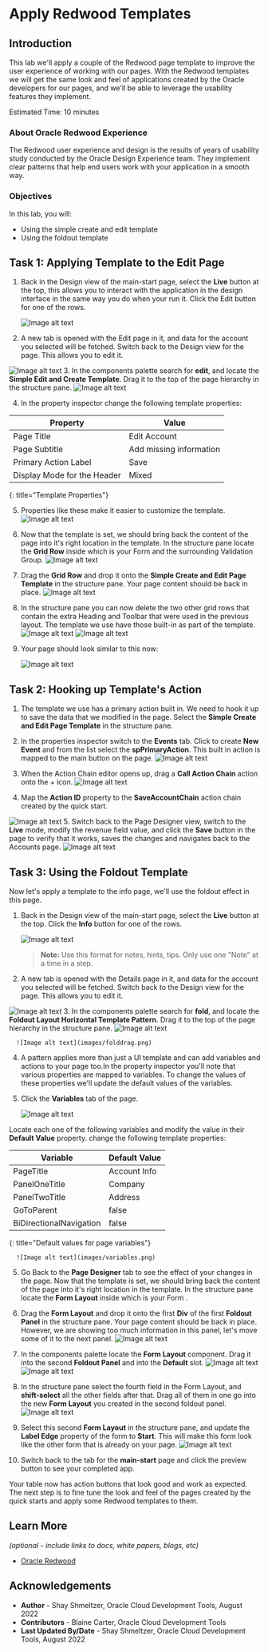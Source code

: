 # Apply Redwood Templates

## Introduction

This lab we'll apply a couple of the Redwood page template to improve the user experience of working with our pages. With the Redwood templates we will get the same look and feel of applications created by the Oracle developers for our pages, and we'll be able to leverage the usability features they implement.

Estimated Time: 10 minutes

### About Oracle Redwood Experience
The Redwood user experience and design is the results of years of usability study conducted by the Oracle Design Experience team. They implement clear patterns that help end users work with your application in a smooth way.

### Objectives


In this lab, you will:
* Using the simple create and edit template
* Using the foldout template



## Task 1: Applying Template to the Edit Page


1. Back in the Design view of the main-start page, select the **Live** button at the top, this allows you to interact with the application in the design interface in the same way you do when your run it. Click the Edit button for one of the rows.

	![Image alt text](images/liveview.png)

2. A new tab is opened with the Edit page in it, and data for the account you selected will be fetched. Switch back to the Design view for the page. This allows you to edit it.

  ![Image alt text](images/editpage.png)
3. In the components palette search for **edit**, and locate the **Simple Edit and Create Template**. Drag it to the top of the page hierarchy in the structure pane.
	  ![Image alt text](images/editcomponents.png)


4. In the property inspector change the following template properties:

|Property |Value |
| --- | --- |
|Page Title | Edit Account |
|Page Subtitle | Add missing information |
|Primary Action Label | Save |
|Display Mode for the Header | Mixed |
{: title="Template Properties"}


5. Properties like these make it easier to customize the template.
	  ![Image alt text](images/editproperties.png)
5. Now that the template is set, we should bring back the content of the page into it's right location in the template. In the structure pane locate the **Grid Row** inside which is your Form and the surrounding Validation Group.
	  ![Image alt text](images/grid.png)
6. Drag the **Grid Row** and drop it onto the  **Simple Create and Edit Page Template** in the structure pane. Your page content should be back in place.
	  ![Image alt text](images/griddrag.png)
7. In the structure pane you can now delete the two other grid rows that contain the extra Heading and Toolbar that were used in the previous layout. The template we use have those built-in as part of the template.
	  ![Image alt text](images/delete1.png)
	  ![Image alt text](images/delete2.png)

8.  Your page should look similar to this now:

	  ![Image alt text](images/results1.png)
## Task 2: Hooking up Template's Action


1. The template we use has a primary action built in. We need to hook it up to save the data that we modified in the page. Select the **Simple Create and Edit Page Template** in the structure pane.

2. In the properties inspector switch to the **Events** tab. Click to create **New Event** and from the list select the **spPrimaryAction**. This built in action is mapped to the main button on the page.
![Image alt text](images/newevent.png)

3. When the Action Chain editor opens up, drag a **Call Action Chain** action onto the + icon.
![Image alt text](images/callaction.png)

4. Map the **Action ID** property to the **SaveAccountChain** action chain created by the quick start.

![Image alt text](images/actionchain.png)
5. Switch back to the Page Designer view, switch to the **Live** mode, modify the revenue field value, and click the **Save** button in the page to verify that it works, saves the changes and navigates back to the Accounts page.
![Image alt text](images/liveedit.png)

## Task 3: Using the Foldout Template

Now let's apply a template to the info page, we'll use the foldout effect in this page.

1. Back in the Design view of the main-start page, select the **Live** button at the top. Click the **Info** button for one of the rows.

	![Image alt text](images/gotoinfo.png)

	> **Note:** Use this format for notes, hints, tips. Only use one "Note" at a time in a step.

2. A new tab is opened with the Details page in it, and data for the account you selected will be fetched. Switch back to the Design view for the page. This allows you to edit it.

  ![Image alt text](images/infobefore.png)
3. In the components palette search for **fold**, and locate the **Foldout Layout Horizontal Template Pattern**. Drag it to the top of the page hierarchy in the structure pane.
	  ![Image alt text](images/foldcomponents.png)

	  ![Image alt text](images/folddrag.png)

4. A pattern applies more than just a UI template and can add variables and actions to your page too.In the property inspector you'll note that various properties are mapped to variables. To change the values of these properties we'll update the default values of the variables.

5. Click the **Variables** tab of the page.

	  ![Image alt text](images/variables.png)

Locate each one of the following variables and modify the value in their **Default Value** property.
change the following template properties:

|Variable |Default Value |
| --- | --- |
|PageTitle | Account Info |
|PanelOneTitle| Company |
|PanelTwoTitle | Address |
|GoToParent | false |
|BiDirectionalNavigation | false |
{: title="Default values for page variables"}

	  ![Image alt text](images/variables.png)

5. Go Back to the **Page Designer** tab to see the effect of your changes in the page. Now that the template is set, we should bring back the content of the page into it's right location in the template. In the structure pane locate the **Form Layout** inside which is your Form .


6. Drag the **Form Layout** and drop it onto the first **Div** of the first **Foldout Panel** in the structure pane. Your page content should be back in place. However, we are showing too much information in this panel, let's move some of it to the next panel.
	  ![Image alt text](images/dragform.png)
7. In the components palette locate the **Form Layout** component. Drag it into the second **Foldout Panel** and into the **Default** slot.
	  ![Image alt text](images/formcomponent.png)
		![Image alt text](images/dragform2.png)
8. In the structure pane select the fourth field in the Form Layout, and **shift-select** all the other fields after that. Drag all of them in one go into the new **Form Layout** you created in the second foldout panel.
	  ![Image alt text](images/dragfield2.png)
9. Select this second **Form Layout** in the structure pane, and update the **Label Edge** property of the form to **Start**. This will make this form look like the other form that is already on your page.
	  ![Image alt text](images/labelset.png)
10. Switch back to the tab for the **main-start** page and click the preview button to see your completed app.

Your table now has action buttons that look good and work as expected. The next step is to fine tune the look and feel of the pages created by the quick starts and apply some Redwood templates to them.


## Learn More

*(optional - include links to docs, white papers, blogs, etc)*

* [Oracle Redwood](http://oracle.com/redwood)

## Acknowledgements
* **Author** - Shay Shmeltzer, Oracle Cloud Development Tools, August 2022
* **Contributors** -  Blaine Carter, Oracle Cloud Development Tools
* **Last Updated By/Date** - Shay Shmeltzer, Oracle Cloud Development Tools, August 2022
